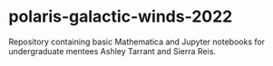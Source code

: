 # polaris-galactic-winds-2022
Repository containing basic Mathematica and Jupyter notebooks for undergraduate mentees Ashley Tarrant and Sierra Reis.
